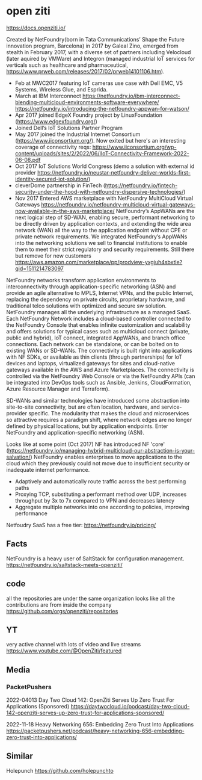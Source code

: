 # open ziti

https://docs.openziti.io/

Created by NetFoundry(born in Tata Communications’ Shape the Future innovation program, Barcelona) in 2017 by Galeal Zino, emerged from stealth in February 2017, with a diverse set of partners including Velocloud (later aquired by VMWare) and Integron (managed industrial IoT services for verticals such as healthcare and pharmaceutical, https://www.prweb.com/releases/2017/02/prweb14101106.htm).
- Feb at MWC2017 featuring IoT cameras use case with Dell EMC, V5 Systems, Wireless Glue, and Esprida.
- March at IBM Interconnect  				 https://netfoundry.io/ibm-interconnect-blending-multicloud-environments-software-everywhere/
https://netfoundry.io/introducing-the-netfoundry-appwan-for-watson/
- Apr 2017 joined EdgeX Foundry project by LinuxFoundation (https://www.edgexfoundry.org/)
- Joined Dell’s IoT Solutions Partner Program
- May 2017 joined the Industrial Internet Consortium (https://www.iiconsortium.org/). Now exited but here's an interesting coverage of connectivity reqs: https://www.iiconsortium.org/wp-content/uploads/sites/2/2022/06/IIoT-Connectivity-Framework-2022-06-08.pdf
- Oct 2017 IoT Solutions World Congress (demo a solution with external id provider  https://netfoundry.io/neustar-netfoundry-deliver-worlds-first-identity-secured-iot-solution/)
- cleverDome partnership in FinTech (https://netfoundry.io/fintech-security-under-the-hood-with-netfoundry-dispersive-technologies/)
- Nov 2017 Entered AWS marketplace with NetFoundry MultiCloud Virtual Gateways https://netfoundry.io/netfoundry-multicloud-virtual-gateways-now-available-in-the-aws-marketplace/ NetFoundry’s AppWANs are the next logical step of SD-WAN, enabling secure, performant networking to be directly driven by application contexts, and extending the wide area network (WAN) all the way to the application endpoint without CPE or private network requirements. We integrated NetFoundry’s AppWANs into the networking solutions we sell to financial institutions to enable them to meet their strict regulatory and security requirements. Still there but remove for new customers https://aws.amazon.com/marketplace/pp/prodview-yxgjuh4sbxtle?qid=1511214783097


NetFoundry networks transform application environments to interconnectivity through application-specific networking (ASN) and provide an agile alternative to MPLS, Internet VPNs, and the public Internet, replacing the dependency on private circuits, proprietary hardware, and traditional telco solutions with optimized and secure sw solution. 
NetFoundry manages all the underlying infrastructure as a managed SaaS.
Each NetFoundry Network includes a cloud-based controller connected to the NetFoundry Console that enables infinite customization and scalability and offers solutions for typical cases such as multicloud connect (private, public and hybrid), IoT connect, integrated AppWANs, and branch office connections. Each network can be standalone, or can be bolted on to existing WANs or SD-WANs.
The connectivity is built right into applications with NF SDKs, or available as thin clients (through partnerships) for IoT devices and laptops, virtualized gateways for sites and cloud-native gateways available in the AWS and Azure Marketplaces. The connectivity is controlled via the NetFoundry Web Console or via the NetFoundry APIs (can be integrated into DevOps tools such as Ansible, Jenkins, CloudFormation, Azure Resource Manager and Terraform).

SD-WANs and similar technologies have introduced some abstraction into site-to-site connectivity, but are often location, hardware, and service-provider specific. The modularity that makes the cloud and microservices so attractive requires a paradigm shift, where network edges are no longer defined by physical locations, but by application endpoints. Enter NetFoundry and application-specific networking (ASN).

Looks like at some point (Oct 2017) NF has introduced NF 'core' (https://netfoundry.io/managing-hybrid-multicloud-our-abstraction-is-your-salvation/)
NetFoundry enables enterprises to move applications to the cloud which they previously could not move due to insufficient security or inadequate internet performance.
- Adaptively and automatically route traffic across the best performing paths
- Proxying TCP, substituting a performant method over UDP, increases throughput by 3x to 7x compared to VPN and decreases latency
- Aggregate multiple networks into one according to policies, improving performance


Netfoudry SaaS has a free tier: https://netfoundry.io/pricing/

## Facts

NetFoundry is a heavy user of SaltStack for configuration management. https://netfoundry.io/saltstack-meets-openziti/

## code
all the repositories are under the same organization
looks like all the contributions are from inside the company
https://github.com/orgs/openziti/repositories

## YT
very active channel with lots of video and live streams
https://www.youtube.com/@OpenZiti/featured

## Media

### PacketPushers

2022-04013
Day Two Cloud 142: OpenZiti Serves Up Zero Trust For Applications (Sponsored)
https://daytwocloud.io/podcast/day-two-cloud-142-openziti-serves-up-zero-trust-for-applications-sponsored/

2022-11-18 
Heavy Networking 656: Embedding Zero Trust Into Applications
https://packetpushers.net/podcast/heavy-networking-656-embedding-zero-trust-into-applications/

## Similar
 
Holepunch https://github.com/holepunchto